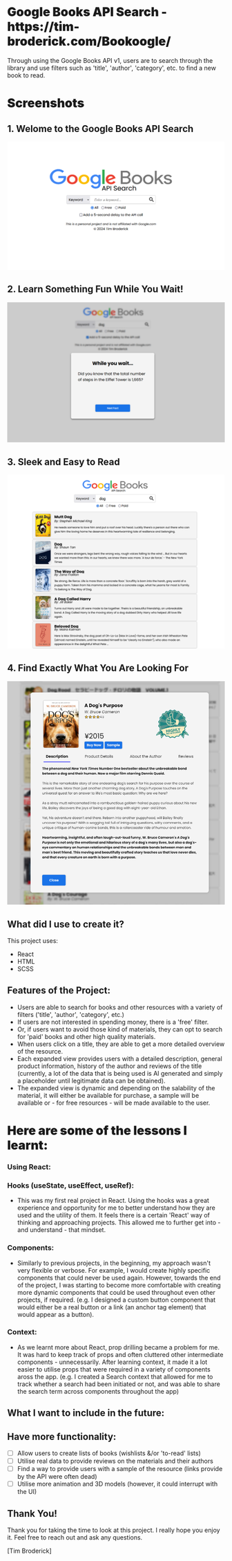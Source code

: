 <h1 style="font-weight: 900"> Google Books API Search - https://tim-broderick.com/Bookoogle/ </h1>


Through using the Google Books API v1, users are to search through the library and use filters such as 'title', 'author', 'category', etc. to find a new book to read.

<h1 style="font-weight: 900"> Screenshots </h1>

## 1. Welome to the Google Books API Search

![Such simple.....](./src/assets/screenshots/home.png)

## 2. Learn Something Fun While You Wait!

![Such fun fact.....](./src/assets/screenshots/FunFact.png)

## 3. Sleek and Easy to Read

![Such results](./src/assets/screenshots/results.png)

## 4. Find Exactly What You Are Looking For

![Such simple.....](./src/assets/screenshots/detail.png)

## What did I use to create it?

This project uses:

-   React
-   HTML
-   SCSS

## Features of the Project:

-  Users are able to search for books and other resources with a variety of filters ('title', 'author', 'category', etc.)
-  If users are not interested in spending money, there is a 'free' filter.
-  Or, if users want to avoid those kind of materials, they can opt to search for 'paid' books and other high quality materials. 
-  When users click on a title, they are able to get a more detailed overview of the resource.
-  Each expanded view provides users with a detailed description, general product information, history of the author and reviews of the title (currently, a lot of the data that is being used is AI generated and simply a placeholder until legitimate data can be obtained).
-  The expanded view is dynamic and depending on the salability of the material, it will either be available for purchase, a sample will be available or - for free resources - will be made available to the user. 

<h1 style="font-weight: 900"> Here are some of the lessons I learnt:</h1>

### Using React:

### Hooks (useState, useEffect, useRef):

-  This was my first real project in React. Using the hooks was a great experience and opportunity for me to better understand how they are used and the utility of them. It feels there is a certain 'React' way of thinking and approaching projects. This allowed me to further get into - and understand - that mindset. 
  
### Components:

- Similarly to previous projects, in the beginning, my approach wasn't very flexible or verbose. For example, I would create highly specific components that could never be used again. However, towards the end of the project, I was starting to become more comfortable with creating more dynamic components that could be used throughout even other projects, if required. (e.g. I designed a custom button component that would either be a real button or a link (an anchor tag element) that would appear as a button).

### Context:

- As we learnt more about React, prop drilling became a problem for me. It was hard to keep track of props and often cluttered other intermediate components - unnecessarily. After learning context, it made it a lot easier to utilise props that were required in a variety of components aross the app. (e.g. I created a Search context that allowed for me to track whether a search had been initiated or not, and was able to share the search term across components throughout the app)

## What I want to include in the future:

## Have more functionality:

-   [ ] Allow users to create lists of books (wishlists &/or 'to-read' lists)
-   [ ] Utilise real data to provide reviews on the materials and their authors 
-   [ ] Find a way to provide users with a sample of the resource (links provide by the API were often dead)
-   [ ] Utilise more animation and 3D models (however, it could interrupt with the UI)

## Thank You!

Thank you for taking the time to look at this project. I really hope you enjoy it.
Feel free to reach out and ask any questions.

[Tim Broderick]
